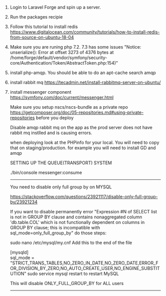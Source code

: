 1. Login to Laravel Forge and spin up a server. 
2. Run the packages recipie
3. Follow this tutorial to install redis https://www.digitalocean.com/community/tutorials/how-to-install-redis-from-source-on-ubuntu-18-04
4. Make sure you are runing php 7.2. 7.3 has some issues "Notice: unserialize(): Error at offset 3273 of 4376 bytes at /home/forge/default/vendor/symfony/security-core/Authentication/Token/AbstractToken.php:154)"
5. install php-amqp. You should be able to do an apt-cache search amqp
6. install rabbit mq https://tecadmin.net/install-rabbitmq-server-on-ubuntu/
7. install messenger component https://symfony.com/doc/current/messenger.html


    Make sure you setup nscs/nscs-bundle as a private repo 
    https://getcomposer.org/doc/05-repositories.md#using-private-repositories
    before you deploy
    
    Disable amqp rabbit mq on the app as the prod server does not have rabbit mq instlled and is
    causing errors. 
    
    when deploying look at the PHPinfo for your local. You 
    will need to copy that on staging/production. for example
    you will need to install GD and amqp
    
    
    SETTING UP THE QUEUE(TRANSPORT) SYSTEM
    
    ./bin/console messenger:consume 
    
    _______________________________________________
    You need to disable only full group by on MYSQL
    
    https://stackoverflow.com/questions/23921117/disable-only-full-group-by/23921234
    
    If you want to disable permanently error "Expression #N of SELECT list is not in GROUP BY clause and contains nonaggregated column 'db.table.COL' which is not functionally dependent on columns in GROUP BY clause; this is incompatible with sql_mode=only_full_group_by" do those steps:
    
    sudo nano /etc/mysql/my.cnf
    Add this to the end of the file
    
    [mysqld]  
    sql_mode = "STRICT_TRANS_TABLES,NO_ZERO_IN_DATE,NO_ZERO_DATE,ERROR_FOR_DIVISION_BY_ZERO,NO_AUTO_CREATE_USER,NO_ENGINE_SUBSTITUTION"
    sudo service mysql restart to restart MySQL
    
    This will disable ONLY_FULL_GROUP_BY for ALL users
    _______________________________________________